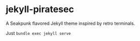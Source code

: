 # jekyll-piratesec

A Seakpunk flavored Jekyll theme inspired by retro terminals.

Just `bundle exec jekyll serve`
